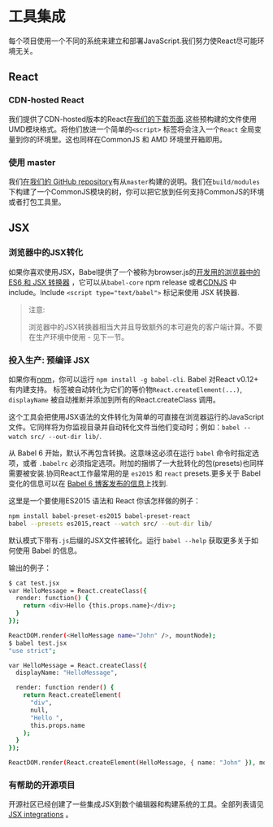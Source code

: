 # 工具集成

每个项目使用一个不同的系统来建立和部署JavaScript.我们努力使React尽可能环境无关。

## React

### CDN-hosted React

我们提供了CDN-hosted版本的React[在我们的下载页面](http://facebook.github.io/react/downloads.html).这些预构建的文件使用UMD模块格式。将他们放进一个简单的`<script>` 标签将会注入一个`React` 全局变量到你的环境里。这也同样在CommonJS 和 AMD 环境里开箱即用。

### 使用 master

我们[在我们的 GitHub repository](https://github.com/facebook/react)有从`master`构建的说明。我们在`build/modules` 下构建了一个CommonJS模块的树，你可以把它放到任何支持CommonJS的环境或者打包工具里。

## JSX

### 浏览器中的JSX转化

如果你喜欢使用JSX，Babel提供了一个被称为browser.js的[开发用的浏览器中的 ES6 和 JSX 转换器](http://babeljs.io/docs/usage/browser/) ，它可以从`babel-core` npm release 或者[CDNJS](http://cdnjs.com/libraries/babel-core) 中 include。Include `<script type="text/babel">` 标记来使用 JSX 转换器.

> 注意:
>
> 浏览器中的JSX转换器相当大并且导致额外的本可避免的客户端计算。不要在生产环境中使用 - 见下一节。

### 投入生产: 预编译 JSX

如果你有[npm](https://www.npmjs.com/)，你可以运行 `npm install -g babel-cli`. Babel 对React v0.12+ 有内建支持。 标签被自动转化为它们的等价物`React.createElement(...)`, `displayName` 被自动推断并添加到所有的React.createClass 调用。

这个工具会把使用JSX语法的文件转化为简单的可直接在浏览器运行的JavaScript文件。它同样将为你监视目录并自动转化文件当他们变动时；例如：`babel --watch src/ --out-dir lib/`.

从 Babel 6 开始，默认不再包含转换。这意味这必须在运行 `babel` 命令时指定选项，或者 `.babelrc` 必须指定选项。附加的捆绑了一大批转化的包(presets)也同样需要被安装.协同React工作最常用的是 `es2015` 和 `react` presets.更多关于 Babel 变化的信息可以在 [Babel 6 博客发布的信息](http://babeljs.io/blog/2015/10/29/6.0.0/)上找到.

这里是一个要使用ES2015 语法和 React 你该怎样做的例子：

```sh
npm install babel-preset-es2015 babel-preset-react
babel --presets es2015,react --watch src/ --out-dir lib/
```

默认模式下带有`.js`后缀的JSX文件被转化。运行 `babel --help` 获取更多关于如何使用 Babel 的信息。

输出的例子：

```sh
$ cat test.jsx
var HelloMessage = React.createClass({
  render: function() {
    return <div>Hello {this.props.name}</div>;
  }
});

ReactDOM.render(<HelloMessage name="John" />, mountNode);
$ babel test.jsx
"use strict";

var HelloMessage = React.createClass({
  displayName: "HelloMessage",

  render: function render() {
    return React.createElement(
      "div",
      null,
      "Hello ",
      this.props.name
    );
  }
});

ReactDOM.render(React.createElement(HelloMessage, { name: "John" }), mountNode);
```

### 有帮助的开源项目

开源社区已经创建了一些集成JSX到数个编辑器和构建系统的工具。全部列表请见[JSX integrations](https://github.com/facebook/react/wiki/Complementary-Tools#jsx-integrations) 。
